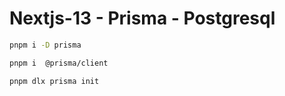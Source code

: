 # Nextjs-13 - Prisma - Postgresql

```bash
pnpm i -D prisma
```

```bash
pnpm i  @prisma/client
```

```bash
pnpm dlx prisma init
```
